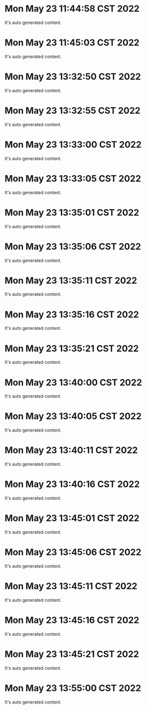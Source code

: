 # Mon May 23 11:44:58 CST 2022
  It's auto generated content.
# Mon May 23 11:45:03 CST 2022
  It's auto generated content.
# Mon May 23 13:32:50 CST 2022
  It's auto generated content.
# Mon May 23 13:32:55 CST 2022
  It's auto generated content.
# Mon May 23 13:33:00 CST 2022
  It's auto generated content.
# Mon May 23 13:33:05 CST 2022
  It's auto generated content.
# Mon May 23 13:35:01 CST 2022
  It's auto generated content.
# Mon May 23 13:35:06 CST 2022
  It's auto generated content.
# Mon May 23 13:35:11 CST 2022
  It's auto generated content.
# Mon May 23 13:35:16 CST 2022
  It's auto generated content.
# Mon May 23 13:35:21 CST 2022
  It's auto generated content.
# Mon May 23 13:40:00 CST 2022
  It's auto generated content.
# Mon May 23 13:40:05 CST 2022
  It's auto generated content.
# Mon May 23 13:40:11 CST 2022
  It's auto generated content.
# Mon May 23 13:40:16 CST 2022
  It's auto generated content.
# Mon May 23 13:45:01 CST 2022
  It's auto generated content.
# Mon May 23 13:45:06 CST 2022
  It's auto generated content.
# Mon May 23 13:45:11 CST 2022
  It's auto generated content.
# Mon May 23 13:45:16 CST 2022
  It's auto generated content.
# Mon May 23 13:45:21 CST 2022
  It's auto generated content.
# Mon May 23 13:55:00 CST 2022
  It's auto generated content.
